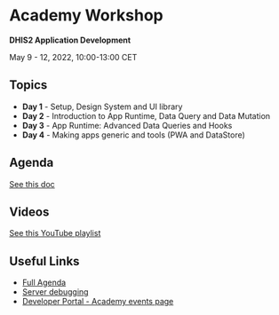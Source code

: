 # Academy Workshop

**DHIS2 Application Development**

May 9 - 12, 2022, 10:00-13:00 CET

## Topics

- **Day 1** - Setup, Design System and UI library
- **Day 2** - Introduction to App Runtime, Data Query and Data Mutation
- **Day 3** - App Runtime: Advanced Data Queries and Hooks
- **Day 4** - Making apps generic and tools (PWA and DataStore)

## Agenda

[See this doc](https://docs.google.com/document/d/1_XAxzC6xLBhbw80L869iQJ8Epj5fLI0m1dKSAK2CF78/edit?usp=sharing)

## Videos
[See this YouTube playlist](https://www.youtube.com/playlist?list=PLo6Seh-066RzKN1UE_53LLEnhtPmy6zRc)

## Useful Links

- [Full Agenda](https://docs.google.com/document/d/1_XAxzC6xLBhbw80L869iQJ8Epj5fLI0m1dKSAK2CF78/edit?usp=sharing)
- [Server debugging](../resources/DEBUG.md)
- [Developer Portal - Academy events page](https://developers.dhis2.org/events/developer-academy)